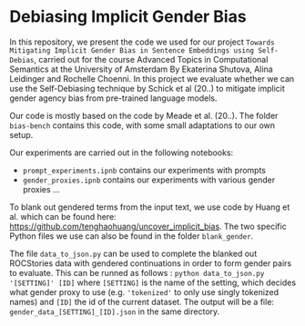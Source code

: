 # Debiasing Implicit Gender Bias

In this repository, we present the code we  used for our project `Towards Mitigating Implicit Gender Bias in Sentence Embeddings using
Self-Debias`, carried out for the course Advanced Topics in Computational Semantics at the University of Amsterdam By Ekaterina Shutova, Alina Leidinger and Rochelle Choenni.
In this project we evaluate whether we can use the Self-Debiasing technique by Schick et al (20..) to mitigate implicit gender agency bias from pre-trained language models. 

Our code is mostly based on the code by Meade et al. (20..). The folder `bias-bench` contains this code, with some small adaptations to our own setup. 

Our experiments are carried out in the following notebooks:
* `prompt_experiments.ipnb` contains our experiments with prompts
* `gender_proxies.ipnb` contains our experiments with various gender proxies ...


To blank out gendered terms from the input text, we use code by Huang et al. which can be found here: https://github.com/tenghaohuang/uncover_implicit_bias. The two specific Python files we use can also be found in the folder `blank_gender`.

The file `data_to_json.py` can be used to complete the blanked out ROCStories data with gendered continuations in order to form gender pairs to evaluate. This can be runned as follows :
`python data_to_json.py '[SETTING]' [ID]`
where `[SETTING]` is the name of the setting, which decides what gender proxy to use (e.g. `'tokenized'` to only use singly tokenized names) and `[ID]` the id of the current dataset. The output will be a file:
`gender_data_[SETTING]_[ID].json` in the same directory.


